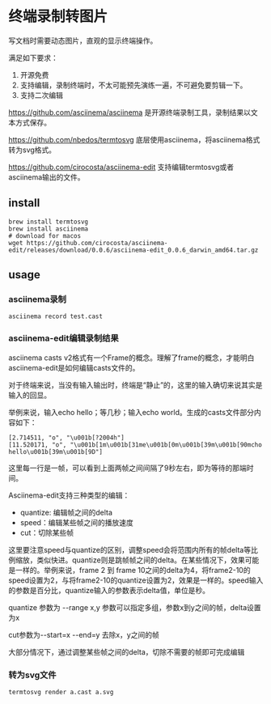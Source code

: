 # 终端录制转图片

写文档时需要动态图片，直观的显示终端操作。

满足如下要求：

1. 开源免费
2. 支持编辑，录制终端时，不太可能预先演练一遍，不可避免要剪辑一下。
3. 支持二次编辑

https://github.com/asciinema/asciinema 是开源终端录制工具，录制结果以文本方式保存。

https://github.com/nbedos/termtosvg 底层使用asciinema，将asciinema格式转为svg格式。

https://github.com/cirocosta/asciinema-edit 支持编辑termtosvg或者asciinema输出的文件。

## install

```shell
brew install termtosvg
brew install asciinema
# download for macos
wget https://github.com/cirocosta/asciinema-edit/releases/download/0.0.6/asciinema-edit_0.0.6_darwin_amd64.tar.gz
```



## usage

### asciinema录制

```shell
asciinema record test.cast
```

### asciinema-edit编辑录制结果

asciinema casts v2格式有一个Frame的概念。理解了frame的概念，才能明白asciinema-edit是如何编辑casts文件的。

对于终端来说，当没有输入输出时，终端是“静止”的，这里的输入确切来说其实是输入的回显。

举例来说，输入echo hello；等几秒；输入echo world。生成的casts文件部分内容如下：

```shell
[2.714511, "o", "\u001b[?2004h"]
[11.520171, "o", "\u001b[1m\u001b[31me\u001b[0m\u001b[39m\u001b[90mcho hello\u001b[39m\u001b[9D"]
```

这里每一行是一帧，可以看到上面两帧之间间隔了9秒左右，即为等待的那端时间。

Asciinema-edit支持三种类型的编辑：

* quantize: 编辑帧之间的delta
* speed：编辑某些帧之间的播放速度
* cut：切除某些帧

这里要注意speed与quantize的区别，调整speed会将范围内所有的帧delta等比例缩放，类似快进。quantize则是跳帧帧之间的delta。在某些情况下，效果可能是一样的。举例来说，frame 2 到 frame 10之间的delta为4，将frame2-10的speed设置为2，与将frame2-10的quantize设置为2，效果是一样的。speed输入的参数是百分比，quantize输入的参数表示delta值，单位是秒。

quantize 参数为 --range x,y 参数可以指定多组，参数x到y之间的帧，delta设置为x

cut参数为--start=x --end=y 去除x，y之间的帧

大部分情况下，通过调整某些帧之间的delta，切除不需要的帧即可完成编辑

### 转为svg文件

```shell
termtosvg render a.cast a.svg
```





